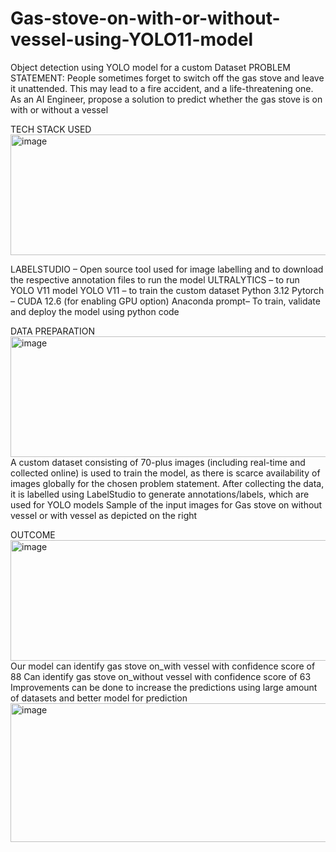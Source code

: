 # Gas-stove-on-with-or-without-vessel-using-YOLO11-model
Object detection using YOLO model for a custom Dataset
PROBLEM STATEMENT:
People sometimes forget to switch off the gas stove and leave it unattended. This may lead to a fire accident, and a life-threatening one.
 As an AI Engineer,  propose a solution to predict whether the gas stove is on with or without a vessel


TECH STACK USED<img width="895" height="193" alt="image" src="https://github.com/user-attachments/assets/4b06f752-f3ea-44fa-93a8-fa83787c2909" />

LABELSTUDIO – Open source tool used for image labelling and to download the respective annotation files to run the model
ULTRALYTICS – to run YOLO V11 model
YOLO V11 – to train the custom dataset
Python 3.12
Pytorch – CUDA 12.6 (for enabling GPU option)
Anaconda prompt– To train, validate and deploy the model using python code

DATA PREPARATION<img width="1083" height="193" alt="image" src="https://github.com/user-attachments/assets/a284f848-361e-4bab-a3f8-290d6e5a4b9c" />
A custom dataset consisting of 70-plus images (including real-time and collected online) is used to train the model, as there is scarce availability of images globally for the chosen problem statement.
After collecting the data, it is labelled using LabelStudio to generate annotations/labels, which are used for YOLO models
Sample of the input images for Gas stove on without vessel or with vessel as depicted on the right

OUTCOME<img width="548" height="193" alt="image" src="https://github.com/user-attachments/assets/f9d0c086-120f-43fb-a3bf-ddd73bbaff96" />
Our model can identify gas stove on_with vessel with confidence score of 88
Can identify gas stove on_without vessel with confidence score of 63
Improvements can be done to increase the predictions using large amount of datasets and better model for prediction
<img width="2154" height="222" alt="image" src="https://github.com/user-attachments/assets/58df091f-464c-4d39-93a1-ccb7718d2a73" />





